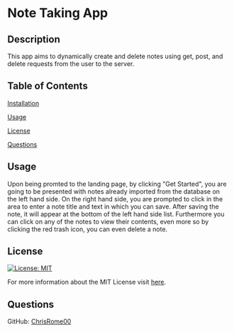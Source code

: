 # Note Taking App
## Description

This app aims to dynamically create and delete notes using get, post, and delete requests from the user to the server.

## Table of Contents
  
[Installation](#installation)

[Usage](#usage)

[License](#license)

[Questions](#questions)

## Usage

Upon being promted to the landing page, by clicking "Get Started", you are going to be presented with notes already imported from the database on the left hand side. On the right hand side, you are prompted to click in the area to enter a note title and text in which you can save. After saving the note, it will appear at the bottom of the left hand side list. Furthermore you can click on any of the notes to view their contents, even more so by clicking the red trash icon, you can even delete a note.

## License

[![License: MIT](https://img.shields.io/badge/License-MIT-yellow.svg)](https://opensource.org/licenses/MIT)

For more information about the MIT License visit [here](https://opensource.org/licenses/MIT).

## Questions

GitHub: [ChrisRome00](https://github.com/ChrisRome00)

